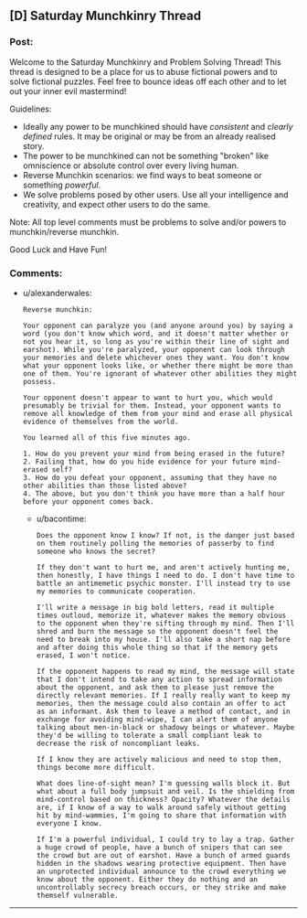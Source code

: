 ## [D] Saturday Munchkinry Thread

### Post:

Welcome to the Saturday Munchkinry and Problem Solving Thread! This thread is designed to be a place for us to abuse fictional powers and to solve fictional puzzles. Feel free to bounce ideas off each other and to let out your inner evil mastermind! 

Guidelines:

* Ideally any power to be munchkined should have *consistent* and *clearly defined* rules. It may be original or may be from an already realised story.
* The power to be munchkined can not be something "broken" like omniscience or absolute control over every living human.
* Reverse Munchkin scenarios: we find ways to beat someone or something  *powerful*.
* We solve problems posed by other users. Use all your intelligence and creativity, and expect other users to do the same.

Note: All top level comments must be problems to solve and/or powers to munchkin/reverse munchkin.

Good Luck and Have Fun!


### Comments:

- u/alexanderwales:
  ```
  Reverse munchkin:

  Your opponent can paralyze you (and anyone around you) by saying a word (you don't know which word, and it doesn't matter whether or not you hear it, so long as you're within their line of sight and earshot). While you're paralyzed, your opponent can look through your memories and delete whichever ones they want. You don't know what your opponent looks like, or whether there might be more than one of them. You're ignorant of whatever other abilities they might possess.

  Your opponent doesn't appear to want to hurt you, which would presumably be trivial for them. Instead, your opponent wants to remove all knowledge of them from your mind and erase all physical evidence of themselves from the world.

  You learned all of this five minutes ago.

  1. How do you prevent your mind from being erased in the future?
  2. Failing that, how do you hide evidence for your future mind-erased self?
  3. How do you defeat your opponent, assuming that they have no other abilities than those listed above?
  4. The above, but you don't think you have more than a half hour before your opponent comes back.
  ```

  - u/bacontime:
    ```
    Does the opponent know I know? If not, is the danger just based on them routinely polling the memories of passerby to find someone who knows the secret?

    If they don't want to hurt me, and aren't actively hunting me, then honestly, I have things I need to do. I don't have time to battle an antimemetic psychic monster. I'll instead try to use my memories to communicate cooperation. 

    I'll write a message in big bold letters, read it multiple times outloud, memorize it, whatever makes the memory obvious to the opponent when they're sifting through my mind. Then I'll shred and burn the message so the opponent doesn't feel the need to break into my house. I'll also take a short nap before and after doing this whole thing so that if the memory gets erased, I won't notice.

    If the opponent happens to read my mind, the message will state that I don't intend to take any action to spread information about the opponent, and ask them to please just remove the directly relevant memories. If I really really want to keep my memories, then the message could also contain an offer to act as an informant. Ask them to leave a method of contact, and in exchange for avoiding mind-wipe, I can alert them of anyone talking about men-in-black or shadowy beings or whatever. Maybe they'd be willing to tolerate a small compliant leak to decrease the risk of noncompliant leaks.

    If I know they are actively malicious and need to stop them, things become more difficult. 

    What does line-of-sight mean? I'm guessing walls block it. But what about a full body jumpsuit and veil. Is the shielding from mind-control based on thickness? Opacity? Whatever the details are, if I know of a way to walk around safely without getting hit by mind-wammies, I'm going to share that information with everyone I know.

    If I'm a powerful individual, I could try to lay a trap. Gather a huge crowd of people, have a bunch of snipers that can see the crowd but are out of earshot. Have a bunch of armed guards hidden in the shadows wearing protective equipment. Then have an unprotected individual announce to the crowd everything we know about the opponent. Either they do nothing and an uncontrollably secrecy breach occurs, or they strike and make themself vulnerable.
    ```

---

